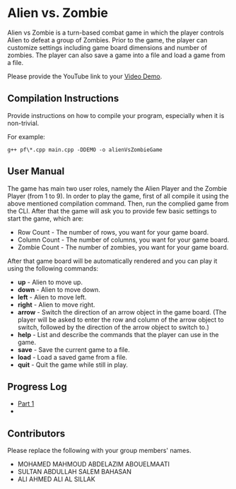 # Alien vs. Zombie

Alien vs Zombie is a turn-based combat game in which the player controls Alien to defeat a group of Zombies. Prior to the game, the player can customize settings including game board dimensions and number of zombies. The player can also save a game into a file and load a game from a file.

Please provide the YouTube link to your [Video Demo](https://youtu.be/k2FNGoA7iIM).

## Compilation Instructions

Provide instructions on how to compile your program, especially when it is non-trivial.

For example:

```
g++ pf\*.cpp main.cpp -DDEMO -o alienVsZombieGame
```

## User Manual

The game has main two user roles, namely the Alien Player and the Zombie Player (from 1 to 9).
In order to play the game, first of all compile it using the above mentioned compilation command.
Then, run the complied game from the CLI.
After that the game will ask you to provide few basic settings to start the game, which are:

- Row Count - The number of rows, you want for your game board.
- Column Count - The number of columns, you want for your game board.
- Zombie Count - The number of zombies, you want for your game board.

After that game board will be automatically rendered and you can play it using the following commands:

- **up** - Alien to move up.
- **down** - Alien to move down.
- **left** - Alien to move left.
- **right** - Alien to move right.
- **arrow** - Switch the direction of an arrow object in the game board. (The player will be asked to enter the row and column of the arrow object to switch, followed by the direction of the arrow object to switch to.)
- **help** - List and describe the commands that the player can use in the game.
- **save** - Save the current game to a file.
- **load** - Load a saved game from a file.
- **quit** - Quit the game while still in play.

## Progress Log

- [Part 1](PART1.md)
- 

## Contributors

Please replace the following with your group members' names. 

- MOHAMED MAHMOUD ABDELAZIM ABOUELMAATI  
- SULTAN ABDULLAH SALEM BAHASAN
- ALI AHMED ALI AL SILLAK